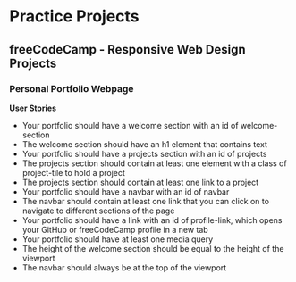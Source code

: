 # Practice Projects

## freeCodeCamp - Responsive Web Design Projects

### Personal Portfolio Webpage

**User Stories**

-   Your portfolio should have a welcome section with an id of welcome-section
-   The welcome section should have an h1 element that contains text
-   Your portfolio should have a projects section with an id of projects
-   The projects section should contain at least one element with a class of project-tile to hold a project
-   The projects section should contain at least one link to a project
-   Your portfolio should have a navbar with an id of navbar
-   The navbar should contain at least one link that you can click on to navigate to different sections of the page
-   Your portfolio should have a link with an id of profile-link, which opens your GitHub or freeCodeCamp profile in a new tab
-   Your portfolio should have at least one media query
-   The height of the welcome section should be equal to the height of the viewport
-   The navbar should always be at the top of the viewport
